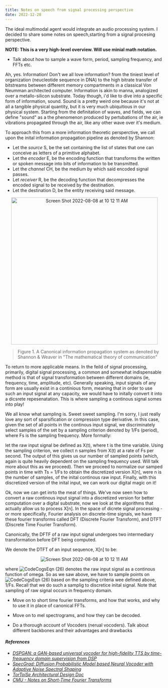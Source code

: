 ```yaml
---
title: Notes on speech from signal processing perspective
date: 2022-12-28
---
```


The ideal multimodal agent would integrate an audio processing system. I decided to share some notes on speech,starting from a signal procesing perspective. 

**NOTE: This is a very high-level overview. Will use minial math notation.**

- Talk about how to sample a wave form, period, sampling frequency, and FFTs etc. 

Ah, yes. Information! Don't we all love information? from the tiniest level of organization (neucleotide sequence in DNA) to the high bitrate transfer of bitstreams between different memory compartments in a classical Von Neumman architected computer. Information is akin to manna, analogized over a metallo-silicon substrate.
Today though, i'd like to dive into a specific form of information, sound. Sound is a pretty weird one because it's not at all a tangible physical quantity, but it is very much ubiquitious in our physical system. Starting from the definitation of waves, and fields, we can define "sound" as a the phenomenon produced by pertubations of the air, ie vibrations propagated through the air, like any other wave over it's medium. 

To approach this from a more information theoretic persperctive, we call upon the inital information propagation pipeline as denoted by Shannon:

- Let the *source* S, be the set containing the list of states that one can conceive as letters of a primitive alphabet.
- Let the *encoder* E, be the encoding function that transforms the written or spoken message into bits of information to be transmitted.
- Let the *channel* CH, be the medium by which said encoded signal passes.
- Let *receiver* R, be the decoding function that decompresses the encoded signal to be received by the destination.
- Let the destination D, be the entity receiving said message.

<p align="center">
    <img width="467" alt="Screen Shot 2022-08-08 at 10 12 11 AM" src="https://user-images.githubusercontent.com/73560826/194781153-bc4237f3-39af-459b-8887-86a4a6bccc98.png">
</p>

> Figure 1. A Canonical information propagation system as denoted by Shannon & Weaver in "The mathematical theory of communication"

To return to more applicable means. In the feild of signal processing, primarily, digital signal processing, a common and somewhat indispensable method is that of signal transformation between different domains (ie, frequency, time, amplitude, etc). Generally speaking, input signals of any form are usually exist in a continious form, meaning that in order to use such an input signal at any capacity, we would have to initally convert it into a dicsrete repesenatation. This is where sampling a continous signal somes into play!

We all know what sampling is. Sweet sweet sampling. I'm sorry, I just really love any sort of sparsification or compression type derivative. In this case, given the set of all points in the continous input signal, we discriminately select samples of the set by a sampling criterion denoted by 1/Fs (period), where Fs is the sampling frequency.
More formally: 

let the raw input signal be defined as X(t), where t is the time variable. Using the sampling criterion, we collect n samples from X(t) at a rate of Fs per second. The output of this gives us our number of sampled points (which, again is quite heavily dependent on the sampling frequency used. Will talk more about this as we proceed).
Then we proceed to normalize our samped points in time with Ts = 1/Fs to obtain the discretized version X[n], were n is the number of samples, of the inital continous raw input. Finally, with this discretized version of the inital input, we can work our digital magic on it!

Ok, now we can get inrto the meat of things. We've now seen how to convert a raw continous input signal into a discretized version for better computation over a digital substrate, now we look at the algorithms that actually allow us to process X[n]. In the space of dicrete signal processing - or more specifically, Fourier analysis on discrete-time signals, we have these fourier transforms called DFT (Discrete Fourier Transform), and DTFT (Discrete Time Fourier Transform).

Canonically, the DFTF of a raw input signal undergoes two intermediary transformation before DFT being computed. 

We denote the DTFT of an input sequence, X[n] to be:

<p align="center">
    <img alt="Screen Shot 2022-08-08 at 10 12 11 AM" src="https://user-images.githubusercontent.com/73560826/211385211-24230aff-d956-41f2-bac1-fedabaaeec62.svg">
</p>

where ![CodeCogsEqn (26)](https://user-images.githubusercontent.com/73560826/211385745-54f9bd27-b836-40b4-ae15-da86e3ad14b2.svg) denotes the raw input signal as a continous function of omega. So as we saw above, we have to sample points on ![CodeCogsEqn (26)](https://user-images.githubusercontent.com/73560826/211385745-54f9bd27-b836-40b4-ae15-da86e3ad14b2.svg) based on the sampling criteria wee defined above, 1/Fs. Recall that we do such a samplig to discretice inital signal. Note that sampling of raw signal occurs in frequency domain.









- Move on to short time fourier transforms, and how that works, and why to use it in place of canonical FFTs.



- Move on to mel spectrograms, and how they can be decoded.




- Do a thorough account of Vocoders (nerual vocoders). Talk about different backbones and their advantages and drawbacks

#### *References*
- *[DSPGAN: a GAN-based universal vocoder for high-fidelity TTS by time-frequency domain supervision from DSP](https://arxiv.org/abs/2211.01087)*
- *[SpecGrad: Diffusion Probabilistic Model based Neural Vocoder with Adaptive Noise Spectral Shaping](https://arxiv.org/abs/2203.16749)*
- *[TorToiSe Architectural Design Doc](https://nonint.com/2022/04/25/tortoise-architectural-design-doc/)*
- *[CMU - Notes on Short-Time Fourier Transforms](https://course.ece.cmu.edu/~ece491/lectures/L25/STFT_Notes_ADSP.pdf)*
